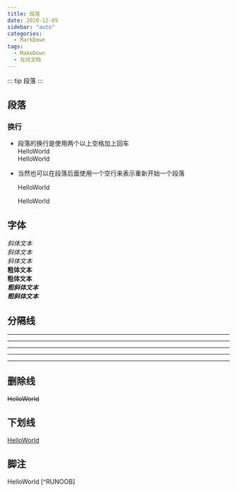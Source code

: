 ```yaml
---
title: 段落
date: 2020-12-09
sidebar: "auto"
categories:
  - MarkDown
tags:
  - MakeDown
  - 在线文档
---
```


::: tip
段落
:::

## 段落
### 换行
- 段落的换行是使用两个以上空格加上回车   
HelloWorld   
HelloWorld   
- 当然也可以在段落后面使用一个空行来表示重新开始一个段落

    HelloWorld
    
    HelloWorld

## 字体
*斜体文本*   
*斜体文本*   
_斜体文本_   
**粗体文本**   
__粗体文本__   
***粗斜体文本***   
___粗斜体文本___

## 分隔线
***

* * *

*****

- - -

----------

## 删除线
~~HelloWorld~~

## 下划线
<u>HelloWorld</u>

## 脚注
HelloWorld [^RUNOOB]



